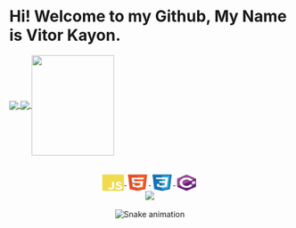 <h1> Hi! Welcome to my Github, My Name is Vitor Kayon. </h1>

<div>
  <a href="https://github.com/Kayonz">
  <img height="180em"   align="center" src="https://github-readme-stats.vercel.app/api?username=Kayonz&show_icons=true&theme=react&include_all_commits=true&count_private=true"/>
  <img height="180em"  align="center" src="https://github-readme-stats.vercel.app/api/top-langs/?username=Kayonz&layout=compact&langs_count=7&theme=react" />

  <img align="center" width="148" height="180" src="[https://media1.tenor.com/images/68e8337fb4eb7e40645d832c64762a8b/tenor.gif?itemid=19443613](https://tenor.com/view/demon-slayer-demon-slayer-characters-gif-24369414)">
</div>
 <br>
<div  align="center"> 
  <div style="display: inline_block"><br>
  <img align="center" alt="JS" height="30" width="40" src="https://raw.githubusercontent.com/devicons/devicon/master/icons/javascript/javascript-plain.svg">
  <img align="center" alt="HTML" height="30" width="40" src="https://raw.githubusercontent.com/devicons/devicon/master/icons/html5/html5-original.svg">
  <img align="center" alt="CSS" height="30" width="40" src="https://raw.githubusercontent.com/devicons/devicon/master/icons/css3/css3-original.svg">
  <img align="center" alt="Csharp" height="30" width="40" margin="10"src="https://raw.githubusercontent.com/devicons/devicon/master/icons/csharp/csharp-original.svg">
    
</div>
  <a href="[https://www.linkedin.com/in/vitorkayon/](https://br.linkedin.com/in/vitor-kayon-de-lara-madruga-2145b4202?trk=people-guest_people_search-card)" target="_blank"><img src="https://img.shields.io/badge/-LinkedIn-%230077B5?style=for-the-badge&logo=linkedin&logoColor=white" target="_blank"></a> 
 
  ![Snake animation](https://github.com/Kayonz/Kayonz/blob/output/github-contribution-grid-snake.svg)
 
</div>
 

